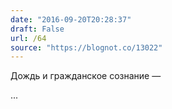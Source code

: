 ```yaml
---
date: "2016-09-20T20:28:37"
draft: False
url: /64
source: "https://blognot.co/13022"
---
```


Дождь и гражданское сознание — 

...
